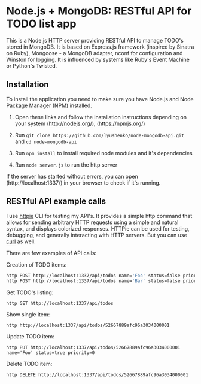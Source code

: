 # Node.js + MongoDB: RESTful API for TODO list app

This is a Node.js HTTP server providing RESTful API to manage TODO's stored in MongoDB.
It is based on Express.js framework (inspired by Sinatra on Ruby), Mongoose - a MongoDB
adapter, nconf for configuration and Winston for logging.
It is influenced by systems like Ruby's Event Machine or Python's Twisted.

## Installation

To install the application you need to make sure you have Node.js and Node Package Manager (NPM) installed.

1. Open these links and follow the installation instructions depending on your system (http://nodejs.org/), (https://npmjs.org/)

2. Run `git clone https://github.com/lyushenko/node-mongodb-api.git` and `cd node-mongodb-api`

3. Run `npm install` to install required node modules and it's dependencies

4. Run `node server.js` to run the http server

If the server has started without errors, you can open (http://localhost:1337/) in your browser to check if it's running.

## RESTful API example calls

I use [httpie](https://github.com/jkbr/httpie) CLI for testing my API's. It provides a simple http command that allows for sending
arbitrary HTTP requests using a simple and natural syntax, and displays colorized responses. HTTPie can be used for testing, debugging,
and generally interacting with HTTP servers. But you can use [curl](https://developer.apple.com/library/mac/documentation/Darwin/Reference/ManPages/man1/curl.1.html) as well.

There are few examples of API calls:

Creation of TODO items:
```bash
http POST http://localhost:1337/api/todos name='Foo' status=false priority=1
http POST http://localhost:1337/api/todos name='Bar' status=false priority=2
```

Get TODO's listing:
```
http GET http://localhost:1337/api/todos
```

Show single item:
```
http http://localhost:1337/api/todos/52667889afc96a3034000001
```

Update TODO item:
```
http PUT http://localhost:1337/api/todos/52667889afc96a3034000001 name='Foo' status=true priority=0
```

Delete TODO item:
```
http DELETE http://localhost:1337/api/todos/52667889afc96a3034000001
```